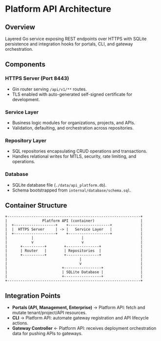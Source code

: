 # Platform API Architecture

## Overview

Layered Go service exposing REST endpoints over HTTPS with SQLite persistence and integration hooks for portals, CLI, and gateway orchestration.

## Components

### HTTPS Server (Port 8443)
- Gin router serving `/api/v1/**` routes.
- TLS enabled with auto-generated self-signed certificate for development.

### Service Layer
- Business logic modules for organizations, projects, and APIs.
- Validation, defaulting, and orchestration across repositories.

### Repository Layer
- SQL repositories encapsulating CRUD operations and transactions.
- Handles relational writes for MTLS, security, rate limiting, and operations.

### Database
- SQLite database file (`./data/api_platform.db`).
- Schema bootstrapped from `internal/database/schema.sql`.

## Container Structure

```
+-------------------------------------------------------------+
|                Platform API (container)                     |
|  +-------------------+    +-------------------+             |
|  |  HTTPS Server     | -> |   Service Layer   |             |
|  +-------------------+    +-------------------+             |
|           |                      |                          |
|           v                      v                          |
|      +----------+        +---------------+                  |
|      | Router   |        | Repositories  |                  |
|      +----------+        +---------------+                  |
|                                 |                           |
|                                 v                           |
|                         +-----------------+                 |
|                         | SQLite Database |                 |
|                         +-----------------+                 |
+-------------------------------------------------------------+
```

## Integration Points

- **Portals (API, Management, Enterprise)** → Platform API: fetch and mutate tenant/project/API resources.
- **CLI** → Platform API: automate gateway registration and API lifecycle actions.
- **Gateway Controller** ← Platform API: receives deployment orchestration data for pushing APIs to gateways.

